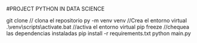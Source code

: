 #PROJECT PYTHON IN DATA SCIENCE

git clone // clona el repositorio
py -m venv venv //Crea el entorno virtual
.\venv\scripts\activate.bat //activa el entorno virtual
pip freeze //chequea las dependencias instaladas
pip install -r requirements.txt python main.py
